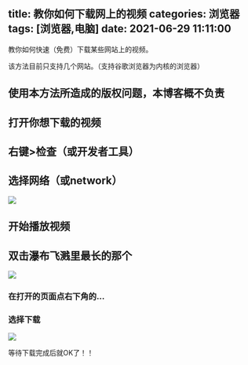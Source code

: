 title: 教你如何下载网上的视频
categories: 浏览器
tags: [浏览器,电脑]
date: 2021-06-29 11:11:00
---
教你如何快速（免费）下载某些网站上的视频。

<!-- more -->

该方法目前只支持几个网站。（支持谷歌浏览器为内核的浏览器）

## 使用本方法所造成的版权问题，本博客概不负责

## 打开你想下载的视频
## 右键>检查（或开发者工具）
## 选择网络（或network）

![](/images/image-1-edited-1.png)

## 开始播放视频
## 双击瀑布飞溅里最长的那个

![](/images/image-2-1.png)

### 在打开的页面点右下角的...
### 选择下载

![](/images/image-3-1.png)

等待下载完成后就OK了！！
